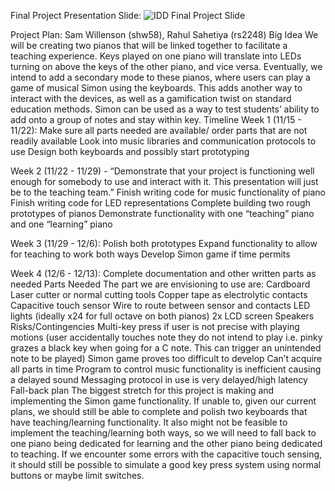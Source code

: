 
Final Project Presentation Slide:
![IDD Final Project Slide](https://user-images.githubusercontent.com/112603386/201853861-d8a84505-fe94-40c7-b983-9b27b2513f48.png)

Project Plan:
Sam Willenson (shw58), Rahul Sahetiya (rs2248)
Big Idea
We will be creating two pianos that will be linked together to facilitate a teaching experience. Keys played on one piano will translate into LEDs turning on above the keys of the other piano, and vice versa. Eventually, we intend to add a secondary mode to these pianos, where users can play a game of musical Simon using the keyboards. This adds another way to interact with the devices, as well as a gamification twist on standard education methods. Simon can be used as a way to test students’ ability to add onto a group of notes and stay within key. 
Timeline
Week 1 (11/15 - 11/22): 
Make sure all parts needed are available/ order parts that are not readily available
Look into music libraries and communication protocols to use
Design both keyboards and possibly start prototyping

Week 2 (11/22 - 11/29) - “Demonstrate that your project is functioning well enough for somebody to use and interact with it. This presentation will just be to the teaching team.”
Finish writing code for music functionality of piano
Finish writing code for LED representations
Complete building two rough prototypes of pianos
Demonstrate functionality with one “teaching” piano and one “learning” piano

Week 3 (11/29 - 12/6):
Polish both prototypes
Expand functionality to allow for teaching to work both ways
Develop Simon game if time permits

Week 4 (12/6 - 12/13):
Complete documentation and other written parts as needed
Parts Needed
The part we are envisioning to use are:
Cardboard
Laser cutter or normal cutting tools
Copper tape as electrolytic contacts
Capacitive touch sensor
Wire to route between sensor and contacts
LED lights (ideally x24 for full octave on both pianos)
2x LCD screen
Speakers
Risks/Contingencies
Multi-key press if user is not precise with playing motions (user accidentally touches note they do not intend to play i.e. pinky grazes a black key when going for a C note. This can trigger an unintended note to be played)
Simon game proves too difficult to develop
Can’t acquire all parts in time
Program to control music functionality is inefficient causing a delayed sound
Messaging protocol in use is very delayed/high latency
Fall-back plan
The biggest stretch for this project is making and implementing the Simon game functionality. If unable to, given our current plans, we should still be able to complete and polish two keyboards that have teaching/learning functionality. It also might not be feasible to implement the teaching/learning both ways, so we will need to fall back to one piano being dedicated for learning and the other piano being dedicated to teaching. If we encounter some errors with the capacitive touch sensing, it should still be possible to simulate a good key press system using normal buttons or maybe limit switches. 

